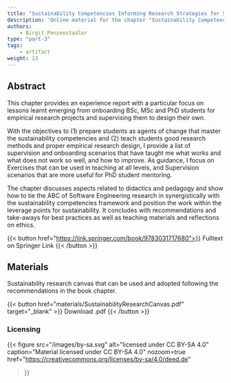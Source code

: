 ```yaml
---
title: "Sustainability Competencies Informing Research Strategies for Software Engineering: A Personal Experience Report"
description: 'Online material for the chapter "Sustainability Competencies Informing Research Strategies for Software Engineering: A Personal Experience Report"'
authors:
    - Birgit Penzenstadler
type: "part-3"
tags:
    - artifact
weight: 13
---
```


## Abstract

This chapter provides an experience report with a particular focus on lessons learnt emerging from onboarding BSc, MSc and PhD students for empirical research projects and supervising them to design their own.

With the objectives to (1) prepare students as agents of change that master the sustainability competencies and (2) teach students good research methods and proper empirical research design, I provide a list of supervision and onboarding scenarios that have taught me what works and what does not work so well, and how to improve. As guidance, I focus on Exercises that can be used in teaching at all levels, and Supervision scenarios that are more useful for PhD student mentoring.

The chapter discusses aspects related to didactics and pedagogy and show how to tie the ABC of Software Engineering research in synergistically with the sustainability competencies framework and position the work within the leverage points for sustainability. It concludes with recommendations and take-aways for best practices as well as teaching materials and reflections on ethics.

{{< button href="https://link.springer.com/book/9783031717680">}}
Fulltext on Springer Link
{{< /button >}}

## Materials

Sustainability research canvas that can be used and adopted following the recommendations in the book chapter.

{{< button href="materials/SustainabilityResearchCanvas.pdf" target="_blank" >}}
Download .pdf
{{< /button >}}

### Licensing

{{< figure
    src="/images/by-sa.svg"
    alt="licensed under CC BY-SA 4.0"
    caption="Material licensed under CC BY-SA 4.0"
    nozoom=true
    href="https://creativecommons.org/licenses/by-sa/4.0/deed.de"
>}}
